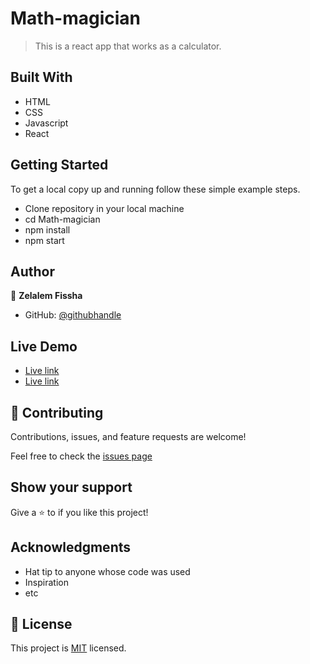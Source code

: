 # Math-magician

> This is a react app that works as a calculator.


## Built With

- HTML
- CSS 
- Javascript
- React

## Getting Started

To get a local copy up and running follow these simple example steps.

- Clone repository in your local machine 
- cd Math-magician
- npm install
- npm start


## Author

 👤 **Zelalem Fissha**

- GitHub: [@githubhandle](https://github.com/zelalem1222)

## Live Demo 

- [Live link](https://delightful-pithivier-d29187.netlify.app/quote)
- [Live link](https://greve-baguette-12145.herokuapp.com/)


## 🤝 Contributing

Contributions, issues, and feature requests are welcome!

Feel free to check the [issues page](https://github.com/Zelalem1222/Math-magician/issues)

## Show your support

Give a ⭐️ to if you like this project!


## Acknowledgments

- Hat tip to anyone whose code was used
- Inspiration
- etc

## 📝 License

This project is [MIT](./MIT.md) licensed.

